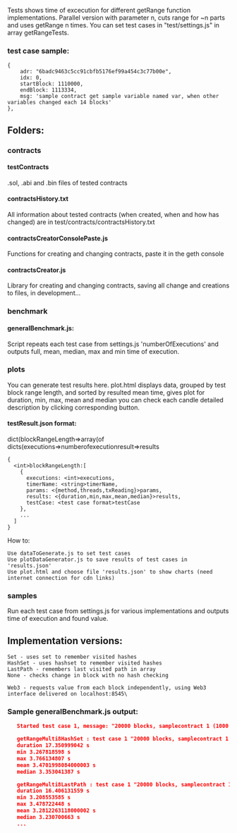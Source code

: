 Tests shows time of excecution for different getRange function implementations.
Parallel version with parameter n, cuts range for ~n parts and uses getRange n times.
You can set test cases in "test/settings.js" in array getRangeTests.

### test case sample:

    {
        adr: "6badc9463c5cc91cbfb5176ef99a454c3c77b00e",
        idx: 0,
        startBlock: 1110000,
        endBlock: 1113334,
        msg: 'sample contract get sample variable named var, when other variables changed each 14 blocks'
    },


## Folders:
### contracts
#### testContracts
.sol, .abi and .bin files of tested contracts
#### contractsHistory.txt
All information about tested contracts (when created, when and how has changed) are in test/contracts/contractsHistory.txt
#### contractsCreatorConsolePaste.js
Functions for creating and changing contracts, paste it in the geth console
#### contractsCreator.js
Library for creating and changing contracts, saving all change and creations to files, in development...
### benchmark
#### generalBenchmark.js:
Script repeats each test case from settings.js 'numberOfExecutions'
and outputs full, mean, median, max and min time of execution.

### plots
You can generate test results here.
plot.html displays data, grouped by test block range length, and sorted by resulted mean time,
gives plot for duration, min, max, mean and median
you can check each candle detailed description by clicking corresponding button.
#### testResult.json format:
dict(blockRangeLength=>array(of dicts(executions=>numberofexecutionresult=>results

    {
      <int>blockRangeLength:[
        {
          executions: <int>executions,
          timerName: <string>timerName,
          params: <{method,threads,txReading}>params,
          results: <{duration,min,max,mean,median}>results,
          testCase: <test case format>testCase
        },
        ...
      ]
    }

How to:

    Use dataToGenerate.js to set test cases
    Use plotDataGenerator.js to save results of test cases in 'results.json'
    Use plot.html and choose file 'results.json' to show charts (need internet connection for cdn links)


### samples
Run each test case from settings.js for various implementations and outputs time of execution and found value.


## Implementation versions:

    Set - uses set to remember visited hashes
    HashSet - uses hashset to remember visited hashes
    LastPath - remembers last visited path in array
    None - checks change in block with no hash checking

    Web3 - requests value from each block independently, using Web3 interface delivered on localhost:8545\

### Sample generalBenchmark.js output:

```json
   Started test case 1, message: "20000 blocks, samplecontract 1 (1000 changes to 10000 blocks) at index 0"

   getRangeMulti8HashSet : test case 1 "20000 blocks, samplecontract 1 (1000 changes to 10000 blocks) at index 0", (iterations 5 searched in 20000 blocks):
   duration 17.350999042 s
   min 3.267818598 s
   max 3.766134807 s
   mean 3.4701998084000003 s
   median 3.353041387 s

   getRangeMulti8LastPath : test case 1 "20000 blocks, samplecontract 1 (1000 changes to 10000 blocks) at index 0", (iterations 5 searched in 20000 blocks):
   duration 16.406131559 s
   min 3.208553585 s
   max 3.478722448 s
   mean 3.2812263118000002 s
   median 3.230700663 s
   ...
```
